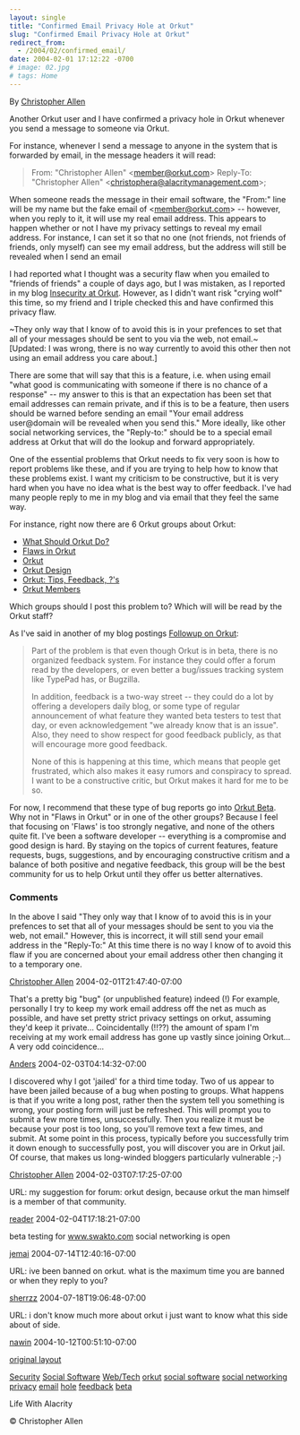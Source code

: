 ```yaml
---
layout: single
title: "Confirmed Email Privacy Hole at Orkut"
slug: "Confirmed Email Privacy Hole at Orkut"
redirect_from:
  - /2004/02/confirmed_email/
date: 2004-02-01 17:12:22 -0700
# image: 02.jpg
# tags: Home
---
```

By [Christopher Allen](/about)

Another Orkut user and I have confirmed a privacy hole in Orkut whenever you send a message to someone via Orkut.

For instance, whenever I send a message to anyone in the system that is forwarded by email, in the message headers it will read:

> From: "Christopher Allen" &lt;member@orkut.com&gt;
> Reply-To: "Christopher Allen" &lt;christophera@alacritymanagement.com&gt;;

When someone reads the message in their email software, the "From:" line will be my name but the fake email of &lt;member@orkut.com&gt; -- however, when you reply to it, it will use my real email address. This appears to happen whether or not I have my privacy settings to reveal my email address. For instance, I can set it so that no one (not friends, not friends of friends, only myself) can see my email address, but the address will still be revealed when I send an email

I had reported what I thought was a security flaw when you emailed to "friends of friends" a couple of days ago, but I was mistaken, as I reported in my blog [Insecurity at Orkut](/2004/01/insecurity_at_o.html). However, as I didn't want risk "crying wolf" this time, so my friend and I triple checked this and have confirmed this privacy flaw.

~They only way that I know of to avoid this is in your prefences to set that all of your messages should be sent to you via the web, not email.~ \[Updated: I was wrong, there is no way currently to avoid this other then not using an email address you care about.\]

There are some that will say that this is a feature, i.e. when using email "what good is communicating with someone if there is no chance of a response" -- my answer to this is that an expectation has been set that email addresses can remain private, and if this is to be a feature, then users should be warned before sending an email "Your email address user@domain will be revealed when you send this." More ideally, like other social networking services, the "Reply-to:" should be to a special email address at Orkut that will do the lookup and forward appropriately.

One of the essential problems that Orkut needs to fix very soon is how to report problems like these, and if you are trying to help how to know that these problems exist. I want my criticism to be constructive, but it is very hard when you have no idea what is the best way to offer feedback. I've had many people reply to me in my blog and via email that they feel the same way.

For instance, right now there are 6 Orkut groups about Orkut:

* [What Should Orkut Do?](http://www.orkut.com/Community.aspx?cmm=617)
* [Flaws in Orkut](http://www.orkut.com/Community.aspx?cmm=2026)
* [Orkut](http://www.orkut.com/Community.aspx?cmm=3982)
* [Orkut Design](http://www.orkut.com/Community.aspx?cmm=1289)
* [Orkut: Tips, Feedback, ?'s](http://www.orkut.com/Community.aspx?cmm=781)
* [Orkut Members](http://www.orkut.com/Community.aspx?cmm=4556)

Which groups should I post this problem to? Which will will be read by the Orkut staff?

As I've said in another of my blog postings [Followup on Orkut](/2004/02/followup_on_ork.html):

> Part of the problem is that even though Orkut is in beta, there is no organized feedback system. For instance they could offer a forum read by the developers, or even better a bug/issues tracking system like TypePad has, or Bugzilla.
> 
> In addition, feedback is a two-way street -- they could do a lot by offering a developers daily blog, or some type of regular announcement of what feature they wanted beta testers to test that day, or even acknowledgement "we already know that is an issue". Also, they need to show respect for good feedback publicly, as that will encourage more good feedback.
> 
> None of this is happening at this time, which means that people get frustrated, which also makes it easy rumors and conspiracy to spread. I want to be a constructive critic, but Orkut makes it hard for me to be so.

For now, I recommend that these type of bug reports go into [Orkut Beta](http://www.orkut.com/Community.aspx?cmm=6048). Why not in "Flaws in Orkut" or in one of the other groups? Because I feel that focusing on 'Flaws' is too strongly negative, and none of the others quite fit. I've been a software developer -- everything is a compromise and good design is hard. By staying on the topics of current features, feature requests, bugs, suggestions, and by encouraging constructive critism and a balance of both positive and negative feedback, this group will be the best community for us to help Orkut until they offer us better alternatives.  

### Comments

In the above I said "They only way that I know of to avoid this is in your prefences to set that all of your messages should be sent to you via the web, not email." However, this is incorrect, it will still send your email address in the "Reply-To:" At this time there is no way I know of to avoid this flaw if you are concerned about your email address other then changing it to a temporary one.

[Christopher Allen](http://www.lifewithalacrity.com/) 2004-02-01T21:47:40-07:00

That's a pretty big "bug" (or unpublished feature) indeed (!) For example, personally I try to keep my work email address off the net as much as possible, and have set pretty strict privacy settings on orkut, assuming they'd keep it private... Coincidentally (!!??) the amount of spam I'm receiving at my work email address has gone up vastly since joining Orkut... A very odd coincidence...

[Anders](http://www.jacobsen.no/anders/blog/) 2004-02-03T04:14:32-07:00

I discovered why I got 'jailed' for a third time today. Two of us appear to have been jailed because of a bug when posting to groups. What happens is that if you write a long post, rather then the system tell you something is wrong, your posting form will just be refreshed. This will prompt you to submit a few more times, unsuccessfully. Then you realize it must be because your post is too long, so you'll remove text a few times, and submit. At some point in this process, typically before you successfully trim it down enough to successfully post, you will discover you are in Orkut jail. Of course, that makes us long-winded bloggers particularly vulnerable ;-)

[Christopher Allen](http://www.lifewithalacrity.com/) 2004-02-03T07:17:25-07:00

URL: my suggestion for forum: orkut design, because orkut the man himself is a member of that community.

[reader](#) 2004-02-04T17:18:21-07:00

beta testing for www.swakto.com social networking is open

[jemai](http://www.swato.com) 2004-07-14T12:40:16-07:00

URL: ive been banned on orkut. what is the maximum time you are banned or when they reply to you?

[sherrzz](#) 2004-07-18T19:06:48-07:00

URL: i don't know much more about orkut i just want to know what this side about of side.

[nawin](#) 2004-10-12T00:51:10-07:00

[original layout](/previous/2004/02/confirmed_email.html)

[Security](/tags/security/) [Social Software](/tags/social-software/) [Web/Tech](/tags/web/tech/) [orkut](/tags/orkut/) [social software](/tags/social-software/) [social networking](/tags/social-networking/) [privacy](/tags/privacy/) [email](/tags/email/) [hole](/tags/hole/) [feedback](/tags/feedback/) [beta](/tags/beta/)


Life With Alacrity

© Christopher Allen

<style>
  .page__title{
      text-decoration: underline !important;
  }
  a.reversefootnote{
    color: black !important;
  }
  .footnotes ol, .footnotes li, .footnotes p{
    color: #0092CA;
  }
</style>